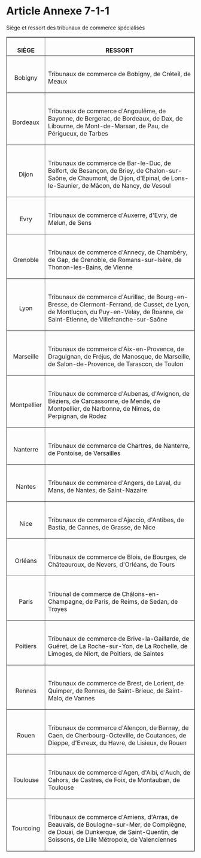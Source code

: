 # Article Annexe 7-1-1

<p align='left'>Siège et ressort des tribunaux de commerce spécialisés </p><center><table border='1'><tbody><tr><th><br/>SIÈGE <br/></th><th><br/>RESSORT <br/></th></tr><tr><td align='center' vAlign='middle'><br/>Bobigny <br/></td><td vAlign='middle'><p align='left'><br/>Tribunaux de commerce de Bobigny, de Créteil, de Meaux <br/></p></td></tr><tr><td align='center' vAlign='middle'><br/>Bordeaux <br/></td><td vAlign='middle'><p align='left'><br/>Tribunaux de commerce d'Angoulême, de Bayonne, de Bergerac, de Bordeaux, de Dax, de Libourne, de Mont-de-Marsan, de Pau, de Périgueux, de Tarbes <br/></p></td></tr><tr><td align='center' vAlign='middle'><br/>Dijon <br/></td><td vAlign='middle'><p align='left'><br/>Tribunaux de commerce de Bar-le-Duc, de Belfort, de Besançon, de Briey, de Chalon-sur-Saône, de Chaumont, de Dijon, d'Epinal, de Lons-le-Saunier, de Mâcon, de Nancy, de Vesoul <br/></p></td></tr><tr><td align='center' vAlign='middle'><br/>Evry <br/></td><td vAlign='middle'><p align='left'><br/>Tribunaux de commerce d'Auxerre, d'Evry, de Melun, de Sens <br/></p></td></tr><tr><td align='center' vAlign='middle'><br/>Grenoble <br/></td><td vAlign='middle'><p align='left'><br/>Tribunaux de commerce d'Annecy, de Chambéry, de Gap, de Grenoble, de Romans-sur-Isère, de Thonon-les-Bains, de Vienne <br/></p></td></tr><tr><td align='center' vAlign='middle'><br/>Lyon <br/></td><td vAlign='middle'><p align='left'><br/>Tribunaux de commerce d'Aurillac, de Bourg-en-Bresse, de Clermont-Ferrand, de Cusset, de Lyon, de Montluçon, du Puy-en-Velay, de Roanne, de Saint-Etienne, de Villefranche-sur-Saône <br/></p></td></tr><tr><td align='center' vAlign='middle'><br/>Marseille <br/></td><td vAlign='middle'><p align='left'><br/>Tribunaux de commerce d'Aix-en-Provence, de Draguignan, de Fréjus, de Manosque, de Marseille, de Salon-de-Provence, de Tarascon, de Toulon <br/></p></td></tr><tr><td align='center' vAlign='middle'><br/>Montpellier <br/></td><td vAlign='middle'><p align='left'><br/>Tribunaux de commerce d'Aubenas, d'Avignon, de Béziers, de Carcassonne, de Mende, de Montpellier, de Narbonne, de Nîmes, de Perpignan, de Rodez <br/></p></td></tr><tr><td align='center' vAlign='middle'><br/>Nanterre <br/></td><td vAlign='middle'><p align='left'><br/>Tribunaux de commerce de Chartres, de Nanterre, de Pontoise, de Versailles <br/></p></td></tr><tr><td align='center' vAlign='middle'><br/>Nantes <br/></td><td vAlign='middle'><p align='left'><br/>Tribunaux de commerce d'Angers, de Laval, du Mans, de Nantes, de Saint-Nazaire <br/></p></td></tr><tr><td align='center' vAlign='middle'><br/>Nice <br/></td><td vAlign='middle'><p align='left'><br/>Tribunaux de commerce d'Ajaccio, d'Antibes, de Bastia, de Cannes, de Grasse, de Nice <br/></p></td></tr><tr><td align='center' vAlign='middle'><br/>Orléans <br/></td><td vAlign='middle'><p align='left'><br/>Tribunaux de commerce de Blois, de Bourges, de Châteauroux, de Nevers, d'Orléans, de Tours <br/></p></td></tr><tr><td align='center' vAlign='middle'><br/>Paris <br/></td><td vAlign='middle'><p align='left'><br/>Tribunal de commerce de Châlons-en-Champagne, de Paris, de Reims, de Sedan, de Troyes <br/></p></td></tr><tr><td align='center' vAlign='middle'><br/>Poitiers <br/></td><td vAlign='middle'><p align='left'><br/>Tribunaux de commerce de Brive-la-Gaillarde, de Guéret, de La Roche-sur-Yon, de La Rochelle, de Limoges, de Niort, de Poitiers, de Saintes <br/></p></td></tr><tr><td align='center' vAlign='middle'><br/>Rennes <br/></td><td vAlign='middle'><p align='left'><br/>Tribunaux de commerce de Brest, de Lorient, de Quimper, de Rennes, de Saint-Brieuc, de Saint-Malo, de Vannes <br/></p></td></tr><tr><td align='center' vAlign='middle'><br/>Rouen <br/></td><td vAlign='middle'><p align='left'><br/>Tribunaux de commerce d'Alençon, de Bernay, de Caen, de Cherbourg-Octeville, de Coutances, de Dieppe, d'Evreux, du Havre, de Lisieux, de Rouen <br/></p></td></tr><tr><td align='center' vAlign='middle'><br/>Toulouse <br/></td><td vAlign='middle'><p align='left'><br/>Tribunaux de commerce d'Agen, d'Albi, d'Auch, de Cahors, de Castres, de Foix, de Montauban, de Toulouse <br/></p></td></tr><tr><td align='center' vAlign='middle'><br/>Tourcoing <br/></td><td vAlign='middle'><p align='left'><br/>Tribunaux de commerce d'Amiens, d'Arras, de Beauvais, de Boulogne-sur-Mer, de Compiègne, de Douai, de Dunkerque, de Saint-Quentin, de Soissons, de Lille Métropole, de Valenciennes<br/></p></td></tr></tbody></table></center>